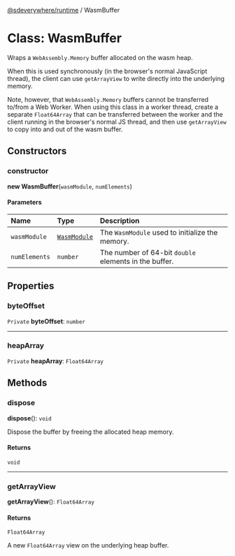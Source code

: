 [@sdeverywhere/runtime](../index.md) / WasmBuffer

# Class: WasmBuffer

Wraps a `WebAssembly.Memory` buffer allocated on the wasm heap.

When this is used synchronously (in the browser's normal JavaScript thread),
the client can use `getArrayView` to write directly into the underlying memory.

Note, however, that `WebAssembly.Memory` buffers cannot be transferred to/from
a Web Worker.  When using this class in a worker thread, create a separate
`Float64Array` that can be transferred between the worker and the client running
in the browser's normal JS thread, and then use `getArrayView` to copy into and
out of the wasm buffer.

## Constructors

### constructor

**new WasmBuffer**(`wasmModule`, `numElements`)

#### Parameters

| Name | Type | Description |
| :------ | :------ | :------ |
| `wasmModule` | [`WasmModule`](../interfaces/WasmModule.md) | The `WasmModule` used to initialize the memory. |
| `numElements` | `number` | The number of 64-bit `double` elements in the buffer. |

## Properties

### byteOffset

 `Private` **byteOffset**: `number`

___

### heapArray

 `Private` **heapArray**: `Float64Array`

## Methods

### dispose

**dispose**(): `void`

Dispose the buffer by freeing the allocated heap memory.

#### Returns

`void`

___

### getArrayView

**getArrayView**(): `Float64Array`

#### Returns

`Float64Array`

A new `Float64Array` view on the underlying heap buffer.
